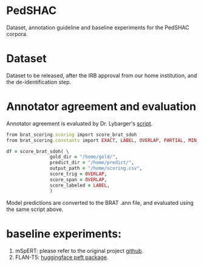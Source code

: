 # PedSHAC
Dataset, annotation guideline and baseline experiments for the PedSHAC corpora.


# Dataset
Dataset to be released, after the IRB approval from our home institution, and the de-identification step.


# Annotator agreement and evaluation
Annotator agreement is evaluated by Dr. Lybarger's [script](https://github.com/Lybarger/brat_scoring).
```ruby
from brat_scoring.scoring import score_brat_sdoh
from brat_scoring.constants import EXACT, LABEL, OVERLAP, PARTIAL, MIN_DIST

df = score_brat_sdoh( \
                gold_dir = "/home/gold/",
                predict_dir = "/home/predict/",
                output_path = "/home/scoring.csv",
                score_trig = OVERLAP,
                score_span = OVERLAP, 
                score_labeled = LABEL,
                )
```

Model predictions are converted to the BRAT .ann file, and evaluated using the same script above.

# baseline experiments:
1. mSpERT: please refer to the original project [github](https://github.com/uw-bionlp/mspert).
2. FLAN-T5: [huggingface peft package](https://www.philschmid.de/fine-tune-flan-t5-peft).
